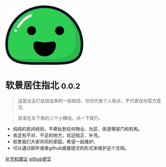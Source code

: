 <!-- _coverpage.md -->

![logo](icon.svg)

# 软景居住指北 <small>0.0.2</small>

> 这是业主们总结出来的一些经验，仅仅代表个人观点，不代表任何官方意见.

> 目录在左下角的三个小横线，点一下就行。

- 纯纯的民间经验，不牵扯到任何物业、社区、街道等部门和机构。
- 肯定有不对、不足的地方，欢迎指正、补充。
- 软景我们大家共同的家园，希望一起维护。
- 可以通过邮件或者github直接提交的形式来维护这个文档。

[补充和建议](mailto:19547138@qq.com)
[github提交](https://github.com/Sunlice/my-docsify-site.git)